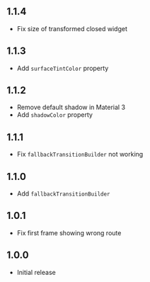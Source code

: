 ## 1.1.4
* Fix size of transformed closed widget

## 1.1.3
* Add `surfaceTintColor` property

## 1.1.2
* Remove default shadow in Material 3
* Add `shadowColor` property

## 1.1.1
* Fix `fallbackTransitionBuilder` not working

## 1.1.0
* Add `fallbackTransitionBuilder`

## 1.0.1
* Fix first frame showing wrong route

## 1.0.0
* Initial release
